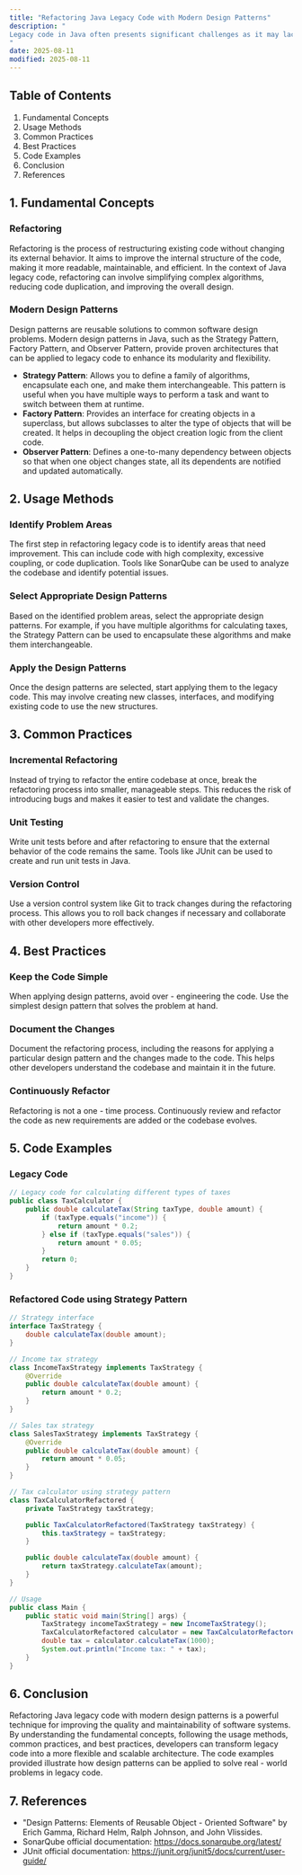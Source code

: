 ```yaml
---
title: "Refactoring Java Legacy Code with Modern Design Patterns"
description: "
Legacy code in Java often presents significant challenges as it may lack maintainability, scalability, and adhere to outdated programming practices. Modern design patterns offer a structured approach to refactoring this code, making it more robust, efficient, and easier to manage. By applying these patterns, developers can transform legacy systems into modern, flexible architectures that are better equipped to handle new requirements and changes.
"
date: 2025-08-11
modified: 2025-08-11
---
```


## Table of Contents
1. Fundamental Concepts
2. Usage Methods
3. Common Practices
4. Best Practices
5. Code Examples
6. Conclusion
7. References

## 1. Fundamental Concepts

### Refactoring
Refactoring is the process of restructuring existing code without changing its external behavior. It aims to improve the internal structure of the code, making it more readable, maintainable, and efficient. In the context of Java legacy code, refactoring can involve simplifying complex algorithms, reducing code duplication, and improving the overall design.

### Modern Design Patterns
Design patterns are reusable solutions to common software design problems. Modern design patterns in Java, such as the Strategy Pattern, Factory Pattern, and Observer Pattern, provide proven architectures that can be applied to legacy code to enhance its modularity and flexibility.

- **Strategy Pattern**: Allows you to define a family of algorithms, encapsulate each one, and make them interchangeable. This pattern is useful when you have multiple ways to perform a task and want to switch between them at runtime.
- **Factory Pattern**: Provides an interface for creating objects in a superclass, but allows subclasses to alter the type of objects that will be created. It helps in decoupling the object creation logic from the client code.
- **Observer Pattern**: Defines a one-to-many dependency between objects so that when one object changes state, all its dependents are notified and updated automatically.

## 2. Usage Methods

### Identify Problem Areas
The first step in refactoring legacy code is to identify areas that need improvement. This can include code with high complexity, excessive coupling, or code duplication. Tools like SonarQube can be used to analyze the codebase and identify potential issues.

### Select Appropriate Design Patterns
Based on the identified problem areas, select the appropriate design patterns. For example, if you have multiple algorithms for calculating taxes, the Strategy Pattern can be used to encapsulate these algorithms and make them interchangeable.

### Apply the Design Patterns
Once the design patterns are selected, start applying them to the legacy code. This may involve creating new classes, interfaces, and modifying existing code to use the new structures.

## 3. Common Practices

### Incremental Refactoring
Instead of trying to refactor the entire codebase at once, break the refactoring process into smaller, manageable steps. This reduces the risk of introducing bugs and makes it easier to test and validate the changes.

### Unit Testing
Write unit tests before and after refactoring to ensure that the external behavior of the code remains the same. Tools like JUnit can be used to create and run unit tests in Java.

### Version Control
Use a version control system like Git to track changes during the refactoring process. This allows you to roll back changes if necessary and collaborate with other developers more effectively.

## 4. Best Practices

### Keep the Code Simple
When applying design patterns, avoid over - engineering the code. Use the simplest design pattern that solves the problem at hand.

### Document the Changes
Document the refactoring process, including the reasons for applying a particular design pattern and the changes made to the code. This helps other developers understand the codebase and maintain it in the future.

### Continuously Refactor
Refactoring is not a one - time process. Continuously review and refactor the code as new requirements are added or the codebase evolves.

## 5. Code Examples

### Legacy Code
```java
// Legacy code for calculating different types of taxes
public class TaxCalculator {
    public double calculateTax(String taxType, double amount) {
        if (taxType.equals("income")) {
            return amount * 0.2;
        } else if (taxType.equals("sales")) {
            return amount * 0.05;
        }
        return 0;
    }
}
```

### Refactored Code using Strategy Pattern
```java
// Strategy interface
interface TaxStrategy {
    double calculateTax(double amount);
}

// Income tax strategy
class IncomeTaxStrategy implements TaxStrategy {
    @Override
    public double calculateTax(double amount) {
        return amount * 0.2;
    }
}

// Sales tax strategy
class SalesTaxStrategy implements TaxStrategy {
    @Override
    public double calculateTax(double amount) {
        return amount * 0.05;
    }
}

// Tax calculator using strategy pattern
class TaxCalculatorRefactored {
    private TaxStrategy taxStrategy;

    public TaxCalculatorRefactored(TaxStrategy taxStrategy) {
        this.taxStrategy = taxStrategy;
    }

    public double calculateTax(double amount) {
        return taxStrategy.calculateTax(amount);
    }
}

// Usage
public class Main {
    public static void main(String[] args) {
        TaxStrategy incomeTaxStrategy = new IncomeTaxStrategy();
        TaxCalculatorRefactored calculator = new TaxCalculatorRefactored(incomeTaxStrategy);
        double tax = calculator.calculateTax(1000);
        System.out.println("Income tax: " + tax);
    }
}
```

## 6. Conclusion
Refactoring Java legacy code with modern design patterns is a powerful technique for improving the quality and maintainability of software systems. By understanding the fundamental concepts, following the usage methods, common practices, and best practices, developers can transform legacy code into a more flexible and scalable architecture. The code examples provided illustrate how design patterns can be applied to solve real - world problems in legacy code.

## 7. References
- "Design Patterns: Elements of Reusable Object - Oriented Software" by Erich Gamma, Richard Helm, Ralph Johnson, and John Vlissides.
- SonarQube official documentation: https://docs.sonarqube.org/latest/
- JUnit official documentation: https://junit.org/junit5/docs/current/user-guide/